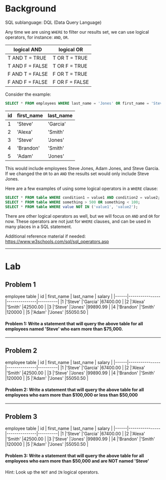 # Background
 SQL sublanguage: DQL (Data Query Language)

 Any time we are using `WHERE` to filter our results set, we can use logical operators, for instance: `AND`, `OR`.

 |   logical AND     |    logical OR    |
 |-------------------|------------------|
 | T AND T = TRUE    |  T OR T = TRUE   |
 | T AND F = FALSE   |  T OR F = TRUE   |
 | F AND T = FALSE   |  F OR T = TRUE   |
 | F AND F = FALSE   |  F OR F = FALSE  |


 Consider the example:
```sql      
SELECT * FROM employees WHERE last_name = 'Jones' OR first_name = 'Steve';
```

   |  id  |   first_name   |   last_name   |
   |------|----------------|---------------|
   |1     |'Steve'         |'Garcia'       |
   |2     |'Alexa'         |'Smith'        |
   |3     |'Steve'         |'Jones'        |
   |4     |'Brandon'       |'Smith'        |
   |5     |'Adam'          |'Jones'        |

 This would include employees Steve Jones, Adam Jones, and Steve Garcia. If we changed the `OR` to an `AND`
 the results set would only include Steve Jones.

Here are a few examples of using some logical operators in a `WHERE` clause:
```sql
SELECT * FROM table WHERE condition1 = value1 AND condition2 = value2;
SELECT * FROM table WHERE something > 500 OR something < 100;
SELECT * FROM table WHERE value NOT IN ('value1', 'value2');
```

 There are other logical operators as well, but we will focus on `AND` and `OR` for now. These operators are not just for
 `WHERE` clauses, and can be used in many places in a SQL statement.

 Additional reference material if needed: https://www.w3schools.com/sql/sql_operators.asp

- - - 

# Lab

## Problem 1
employee table
|  id  |   first_name   |   last_name   |  salary  |
|------|----------------|---------------|----------|
|1     |'Steve'         |'Garcia'       |67400.00  |
|2     |'Alexa'         |'Smith'        |42500.00  |
|3     |'Steve'         |'Jones'        |99890.99  |
|4     |'Brandon'       |'Smith'        |120000    |
|5     |'Adam'          |'Jones'        |55050.50  |

#### Problem 1: Write a statement that will query the above table for all employees named 'Steve' who earn more than $75,000.

- - -

## Problem 2 
employee table
|  id  |   first_name   |   last_name   |  salary  |
|------|----------------|---------------|----------|
|1     |'Steve'         |'Garcia'       |67400.00  |
|2     |'Alexa'         |'Smith'        |42500.00  |
|3     |'Steve'         |'Jones'        |99890.99  |
|4     |'Brandon'       |'Smith'        |120000    |
|5     |'Adam'          |'Jones'        |55050.50  |

#### Problem 2: Write a statement that will query the above table for all employees who earn more than $100,000 or less than $50,000

- - -

## Problem 3 
employee table
|  id  |   first_name   |   last_name   |  salary  |
|------|----------------|---------------|----------|
|1     |'Steve'         |'Garcia'       |67400.00  |
|2     |'Alexa'         |'Smith'        |42500.00  |
|3     |'Steve'         |'Jones'        |99890.99  |
|4     |'Brandon'       |'Smith'        |120000    |
|5     |'Adam'          |'Jones'        |55050.50  |

#### Problem 3: Write a statement that will query the above table for all employees who earn more than $50,000 and are NOT named 'Steve'

Hint: Look up the `NOT` and `IN` logical operators.